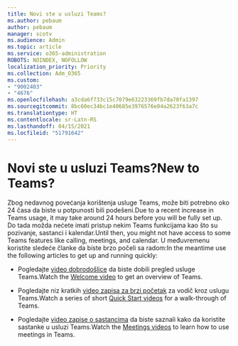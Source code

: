```yaml
---
title: Novi ste u usluzi Teams?
ms.author: pebaum
author: pebaum
manager: scotv
ms.audience: Admin
ms.topic: article
ms.service: o365-administration
ROBOTS: NOINDEX, NOFOLLOW
localization_priority: Priority
ms.collection: Adm_O365
ms.custom:
- "9002403"
- "4676"
ms.openlocfilehash: a3cda6f733c15c7079e63223369fb7da70fa1397
ms.sourcegitcommit: 8bc60ec34bc1e40685e3976576e04a2623f63a7c
ms.translationtype: HT
ms.contentlocale: sr-Latn-RS
ms.lasthandoff: 04/15/2021
ms.locfileid: "51791642"
---
```

# <a name="new-to-teams"></a><span data-ttu-id="b2598-102">Novi ste u usluzi Teams?</span><span class="sxs-lookup"><span data-stu-id="b2598-102">New to Teams?</span></span>

<span data-ttu-id="b2598-103">Zbog nedavnog povećanja korištenja usluge Teams, može biti potrebno oko 24 časa da biste u potpunosti bili podešeni.</span><span class="sxs-lookup"><span data-stu-id="b2598-103">Due to a recent increase in Teams usage, it may take around 24 hours before you will be fully set up.</span></span> <span data-ttu-id="b2598-104">Do tada možda nećete imati pristup nekim Teams funkcijama kao što su pozivanje, sastanci i kalendar.</span><span class="sxs-lookup"><span data-stu-id="b2598-104">Until then, you might not have access to some Teams features like calling, meetings, and calendar.</span></span> <span data-ttu-id="b2598-105">U međuvremenu koristite sledeće članke da biste brzo počeli sa radom:</span><span class="sxs-lookup"><span data-stu-id="b2598-105">In the meantime use the following articles to get up and running quickly:</span></span> 

- <span data-ttu-id="b2598-106">Pogledajte [video dobrodošlice](https://support.office.com/article/welcome-to-microsoft-teams-b98d533f-118e-4bae-bf44-3df2470c2b12) da biste dobili pregled usluge Teams.</span><span class="sxs-lookup"><span data-stu-id="b2598-106">Watch the [Welcome video](https://support.office.com/article/welcome-to-microsoft-teams-b98d533f-118e-4bae-bf44-3df2470c2b12) to get an overview of Teams.</span></span>

- <span data-ttu-id="b2598-107">Pogledajte niz kratkih [video zapisa za brzi početak](https://support.office.com/article/video-what-is-microsoft-teams-422bf3aa-9ae8-46f1-83a2-e65720e1a34d) za vodič kroz uslugu Teams.</span><span class="sxs-lookup"><span data-stu-id="b2598-107">Watch a series of short [Quick Start videos](https://support.office.com/article/video-what-is-microsoft-teams-422bf3aa-9ae8-46f1-83a2-e65720e1a34d) for a walk-through of Teams.</span></span>

- <span data-ttu-id="b2598-108">Pogledajte [video zapise o sastancima](https://support.office.com/article/join-a-teams-meeting-078e9868-f1aa-4414-8bb9-ee88e9236ee4) da biste saznali kako da koristite sastanke u usluzi Teams.</span><span class="sxs-lookup"><span data-stu-id="b2598-108">Watch the [Meetings videos](https://support.office.com/article/join-a-teams-meeting-078e9868-f1aa-4414-8bb9-ee88e9236ee4) to learn how to use meetings in Teams.</span></span>
